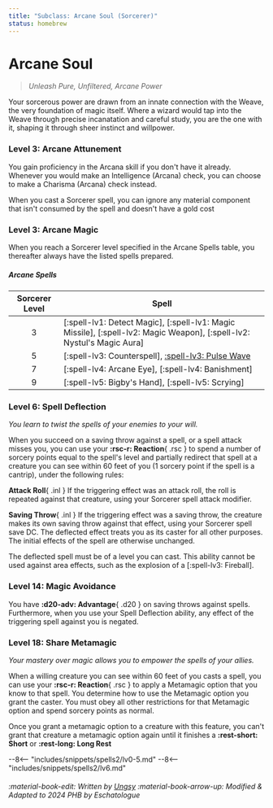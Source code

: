 ```yaml
---
title: "Subclass: Arcane Soul (Sorcerer)"
status: homebrew
---
```


<p style="display:none">
Unleash Pure, Unfiltered, Arcane Power
</p>

# Arcane Soul

> *Unleash Pure, Unfiltered, Arcane Power*

Your sorcerous power are drawn from an innate connection with the Weave, the very foundation of magic itself. Where a wizard would tap into the Weave through precise incanatation and careful study, you are the one with it, shaping it through sheer instinct and willpower.

### Level 3: Arcane Attunement

You gain proficiency in the Arcana skill if you don't have it already. Whenever you would make an Intelligence (Arcana) check, you can choose to make a Charisma (Arcana) check instead.

When you cast a Sorcerer spell, you can ignore any material component that isn't consumed by the spell and doesn't have a gold cost

### Level 3: Arcane Magic

When you reach a Sorcerer level specified in the Arcane Spells table, you thereafter always have the listed spells prepared.

##### Arcane Spells
| Sorcerer Level | Spell |
|:-:|---|
| 3 | [:spell-lv1: Detect Magic], [:spell-lv1: Magic Missile], [:spell-lv2: Magic Weapon], [:spell-lv2: Nystul's Magic Aura] |
| 5 | [:spell-lv3: Counterspell], [:spell-lv3: Pulse Wave](../../spells/description/additional/dunamancy.md#pulse-wave) |
| 7 | [:spell-lv4: Arcane Eye], [:spell-lv4: Banishment] |
| 9 | [:spell-lv5: Bigby's Hand], [:spell-lv5: Scrying] |

### Level 6: Spell Deflection

*You learn to twist the spells of your enemies to your will.* 

When you succeed on a saving throw against a spell, or a spell attack misses you, you can use your **:rsc-r: Reaction**{ .rsc } to spend a number of sorcery points equal to the spell's level and partially redirect that spell at a creature you can see within 60 feet of you (1 sorcery point if the spell is a cantrip), under the following rules:

**Attack Roll**{ .inl } If the triggering effect was an attack roll, the roll is repeated against that creature, using your Sorcerer spell attack modifier. 

**Saving Throw**{ .inl } If the triggering effect was a saving throw, the creature makes its own saving throw against that effect, using your Sorcerer spell save DC. The deflected effect treats you as its caster for all other purposes. The initial effects of the spell are otherwise unchanged.

The deflected spell must be of a level you can cast. This ability cannot be used against area effects, such as the explosion of a [:spell-lv3: Fireball].

### Level 14: Magic Avoidance

You have **:d20-adv: Advantage**{ .d20 } on saving throws against spells. Furthermore, when you use your Spell Deflection ability, any effect of the triggering spell against you is negated.

### Level 18: Share Metamagic

*Your mastery over magic allows you to empower the spells of your allies.*

When a willing creature you can see within 60 feet of you casts a spell, you can use your **:rsc-r: Reaction**{ .rsc } to apply a Metamagic option that you know to that spell. You determine how to use the Metamagic option you grant the caster. You must obey all other restrictions for that Metamagic option and spend sorcery points as normal.

Once you grant a metamagic option to a creature with this feature, you can't grant that creature a metamagic option again until it finishes a **:rest-short: Short** or **:rest-long: Long Rest**

--8<-- "includes/snippets/spells2/lv0-5.md"
--8<-- "includes/snippets/spells2/lv6.md"

###### :material-book-edit: Written by [*Ungsy*](https://www.gmbinder.com/share/-MseG602S4oVxuRROJle/-MuG9-FUws2E9PRYM1OL) :material-book-arrow-up: Modified & Adapted to 2024 PHB by *Eschatologue*